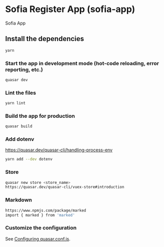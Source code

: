 # Sofia Register App (sofia-app)

Sofia App

## Install the dependencies

```bash
yarn
```

### Start the app in development mode (hot-code reloading, error reporting, etc.)

```bash
quasar dev
```

### Lint the files

```bash
yarn lint
```

### Build the app for production

```bash
quasar build
```

### Add dotenv

https://quasar.dev/quasar-cli/handling-process-env

```bash
yarn add --dev dotenv
```

### Store

```bash
quasar new store <store_name>
https://quasar.dev/quasar-cli/vuex-store#introduction
```

### Markdown

```bash
https://www.npmjs.com/package/marked
import { marked } from 'marked'

```

### Customize the configuration

See [Configuring quasar.conf.js](https://quasar.dev/quasar-cli/quasar-conf-js).
